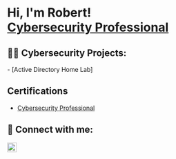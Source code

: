 <h1>Hi, I'm Robert! <br/> <a href="https://www.linkedin.com/in/robert-silver-947a79173/">Cybersecurity Professional</a>

<h2>👨‍💻 Cybersecurity Projects:</h2>
  - [Active Directory Home Lab]
  
<h2> Certifications</h2> 

- <a href="https://www.credly.com/badges/fb7f237d-b942-4d9d-b987-b0b6387187a0/public_url">Cybersecurity Professional</a>

<h2> 🤳 Connect with me:</h2>

[<img align="left" alt="RobertSilver | LinkedIn" width="22px" src="https://cdn.jsdelivr.net/npm/simple-icons@v3/icons/linkedin.svg" />][linkedin]



[linkedin]: https://linkedin.com/in/robert-silver-947a79173

<!--

Here are some ideas to get you started:

- 🔭 I’m currently working on ...
- 🌱 I’m currently learning ...
- 👯 I’m looking to collaborate on ...
- 🤔 I’m looking for help with ...
- 💬 Ask me about ...
- 📫 How to reach me: ...
- 😄 Pronouns: ...
- ⚡ Fun fact: ...
-->
